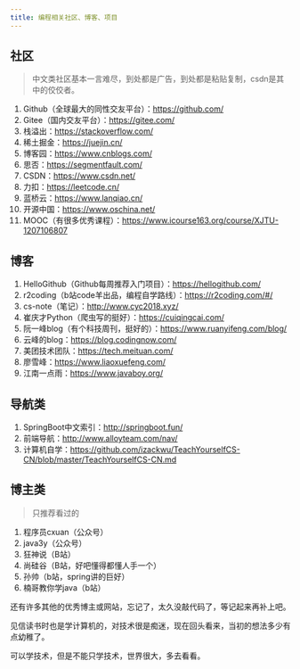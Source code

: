 ```yaml
---
title: 编程相关社区、博客、项目
---
```


## 社区
> 中文类社区基本一言难尽，到处都是广告，到处都是粘贴复制，csdn是其中的佼佼者。
1. Github（全球最大的同性交友平台）：https://github.com/
2. Gitee（国内交友平台）：https://gitee.com/
3. 栈溢出：https://stackoverflow.com/
4. 稀土掘金：https://juejin.cn/
5. 博客园：https://www.cnblogs.com/
6. 思否：https://segmentfault.com/
7. CSDN：https://www.csdn.net/
8. 力扣：https://leetcode.cn/
9. 蓝桥云：https://www.lanqiao.cn/
10. 开源中国：https://www.oschina.net/
11. MOOC（有很多优秀课程）：https://www.icourse163.org/course/XJTU-1207106807


## 博客
1. HelloGithub（Github每周推荐入门项目）：https://hellogithub.com/
2. r2coding（b站code羊出品，编程自学路线）：https://r2coding.com/#/
3. cs-note（笔记）：http://www.cyc2018.xyz/
4. 崔庆才Python（爬虫写的挺好）：https://cuiqingcai.com/
5. 阮一峰blog（有个科技周刊，挺好的）：https://www.ruanyifeng.com/blog/
6. 云峰的blog：https://blog.codingnow.com/
7. 美团技术团队：https://tech.meituan.com/
8. 廖雪峰：https://www.liaoxuefeng.com/
9. 江南一点雨：https://www.javaboy.org/


## 导航类
1. SpringBoot中文索引：http://springboot.fun/
2. 前端导航：http://www.alloyteam.com/nav/
3. 计算机自学：https://github.com/izackwu/TeachYourselfCS-CN/blob/master/TeachYourselfCS-CN.md


## 博主类
> 只推荐看过的

1. 程序员cxuan（公众号）
2. java3y（公众号）
3. 狂神说（B站）
4. 尚硅谷（B站，好吧懂得都懂人手一个）
5. 孙帅（b站，spring讲的巨好）
6. 楠哥教你学java（b站）


还有许多其他的优秀博主或网站，忘记了，太久没敲代码了，等记起来再补上吧。

见信读书时也是学计算机的，对技术很是痴迷，现在回头看来，当初的想法多少有点幼稚了。

可以学技术，但是不能只学技术，世界很大，多去看看。